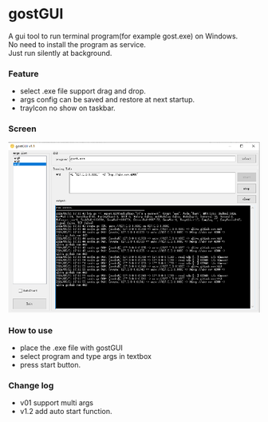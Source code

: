# gostGUI
A gui tool to run terminal program(for example gost.exe) on Windows.  
No need to install the program as service.   
Just  run silently at background.



### Feature

- select .exe file support drag and drop.
- args config can be saved and restore at next startup.
- trayIcon no show on taskbar.

### Screen

![screen](./screen.png)

### How to use
- place the .exe file with gostGUI
- select program and type args in textbox
- press start button.  



### Change log
- v01  support multi args
- v1.2 add auto start function.





